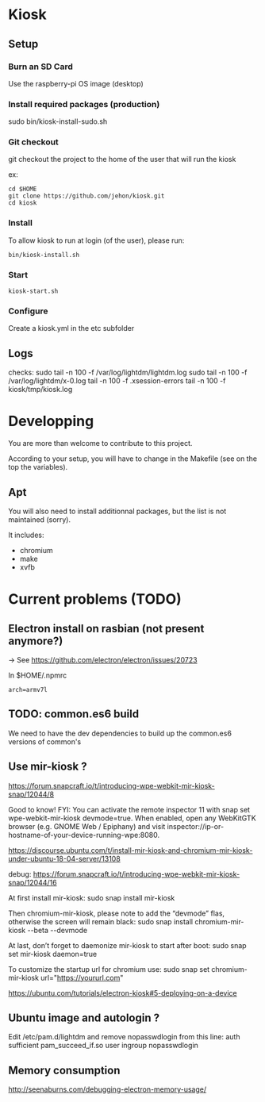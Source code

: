 # Kiosk

## Setup

### Burn an SD Card

Use the raspberry-pi OS image (desktop)

### Install required packages (production)

sudo bin/kiosk-install-sudo.sh

### Git checkout
git checkout the project to the home of the user that will run the kiosk

ex:

```
cd $HOME
git clone https://github.com/jehon/kiosk.git
cd kiosk
```

### Install

To allow kiosk to run at login (of the user), please run:

```
bin/kiosk-install.sh
```

### Start

```
kiosk-start.sh
```

### Configure

Create a kiosk.yml in the etc subfolder

## Logs

checks: 
sudo tail -n 100 -f /var/log/lightdm/lightdm.log
sudo tail -n 100 -f /var/log/lightdm/x-0.log
tail -n 100 -f .xsession-errors
tail -n 100 -f kiosk/tmp/kiosk.log

# Developping

You are more than welcome to contribute to this project.

According to your setup, you will have to change in the Makefile (see on the top the variables).

## Apt

You will also need to install additionnal packages, but the list is not maintained (sorry).

It includes:
- chromium
- make
- xvfb

# Current problems (TODO)

## Electron install on rasbian (not present anymore?)

-> See https://github.com/electron/electron/issues/20723

In $HOME/.npmrc

```lang=ini
arch=armv7l
```

## TODO: common.es6 build

We need to have the dev dependencies to build up the common.es6 versions of common's


## Use mir-kiosk ?

https://forum.snapcraft.io/t/introducing-wpe-webkit-mir-kiosk-snap/12044/8


Good to know! FYI: You can activate the remote inspector 11 with snap set wpe-webkit-mir-kiosk devmode=true. When enabled, open any WebKitGTK browser (e.g. GNOME Web / Epiphany) and visit inspector://ip-or-hostname-of-your-device-running-wpe:8080.


https://discourse.ubuntu.com/t/install-mir-kiosk-and-chromium-mir-kiosk-under-ubuntu-18-04-server/13108

debug:
https://forum.snapcraft.io/t/introducing-wpe-webkit-mir-kiosk-snap/12044/16


At first install mir-kiosk:
sudo snap install mir-kiosk

Then chromium-mir-kiosk, please note to add the “devmode” flas, otherwise the screen will remain black:
sudo snap install chromium-mir-kiosk --beta --devmode

At last, don’t forget to daemonize mir-kiosk to start after boot:
sudo snap set mir-kiosk daemon=true

To customize the startup url for chromium use:
sudo snap set chromium-mir-kiosk url="https://yoururl.com"


https://ubuntu.com/tutorials/electron-kiosk#5-deploying-on-a-device


## Ubuntu image and autologin ?

Edit /etc/pam.d/lightdm and remove nopasswdlogin from this line:
auth    sufficient      pam_succeed_if.so user ingroup nopasswdlogin

## Memory consumption

http://seenaburns.com/debugging-electron-memory-usage/

